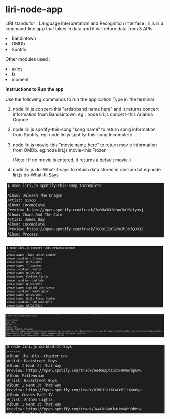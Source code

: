 # liri-node-app

LIRI stands for : Language Interpretation and Recognition Interface
liri.js is a command-line app that takes in data and it will return data from 3 APIs
    <li>Bandintown</li>
    <li>OMDb</li>
    <li>Spotify</li>

Other modules used : 
<li>axios</li>
<li>fs</li>
<li>moment  </li>  


<b>Instructions to Run the app</b>

Use the following commands to run the application
Type in the terminal

1. node liri.js concert-this "artist/band name here" and it returns concert information from Bandsintown. 
    eg : node liri.js concert-this Arianna Grande

2. node liri.js spotify-this-song "song name" to return song information from Spotify. 
    eg: node liri.js spotify-this-song Incomplete

3. node liri.js movie-this "movie name here" to return movie information from OMDb. 
    eg:node liri.js movie-this Frozen
                  
   (Note : If no movie is entered, it returns a default movie.)


4. node liri.js do-What-it-says to return data stored in random.txt
    eg:node liri.js do-What-It-Says

![Spotify](https://github.com/webdev-gmg/liri-node-app/blob/master/images/spotify.jpg?raw=true)

![Bands](https://github.com/webdev-gmg/liri-node-app/blob/master/images/bands.png?raw=true)

![Movies](https://github.com/webdev-gmg/liri-node-app/blob/master/images/movie.png?raw=true)

![Random](https://github.com/webdev-gmg/liri-node-app/blob/master/images/dowhatitsays.png?raw=true)
